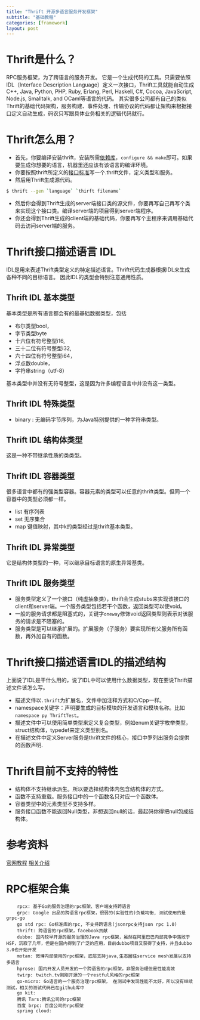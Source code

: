 ```yaml
---
title: "Thrift 开源多语言服务开发框架"
subtitle: "基础教程"
categories: [framework]
layout: post
---
```

# Thrift是什么？
RPC服务框架，为了跨语言的服务开发。
它是一个生成代码的工具。只需要依照IDL（Interface Description Language）定义一次接口，Thrift工具就能自动生成 C++, Java, Python, PHP, Ruby, Erlang, Perl, Haskell, C#, Cocoa, JavaScript, Node.js, Smalltalk, and OCaml等语言的代码。
其实很多公司都有自己的类似Thrift的基础代码架构，服务构建、事件处理、传输协议的代码都让架构来根据接口定义自动生成，码农只写跟具体业务相关的逻辑代码就行。

# Thrift怎么用？

- 首先，你要编译安装thrift，安装所需[依赖库](https://thrift.apache.org/docs/install/)，`configure && make`即可。如果要生成你想要的语言，机器里还应该有该语言的编译环境。
- 你要按照thrift所定义的[接口标准](https://thrift.apache.org/docs/idl)写一个.thrift文件，定义类型和服务。
- 然后用Thrift生成源代码。

```sh
$ thrift --gen `language` `thirft filename`
```
- 然后你会得到Thrift生成的server端接口类的源文件，你要再写自己再写个类来实现这个接口类。编译server端的项目得到server端程序。
- 你还会得到Thrift生成的client端的基础代码，你要再写个主程序来调用基础代码去访问server端的服务。




# Thrift接口描述语言 IDL
IDL是用来表述Thrift类型定义的特定描述语言。Thrift代码生成器根据IDL来生成各种不同的目标语言。
因此IDL的类型会特别注意通用性质。

## Thrift IDL 基本类型
基本类型是所有语言都会有的最基础数据类型，包括

- 布尔类型bool，
- 字节类型byte
- 十六位有符号整型i16, 
- 三十二位有符号整型i32, 
- 六十四位有符号整型i64，
- 浮点数double，
- 字符串string（utf-8）

基本类型中并没有无符号整型，这是因为许多编程语言中并没有这一类型。

## Thrift IDL 特殊类型
- binary : 无编码字节序列，为Java特别提供的一种字符串类型。

## Thrift IDL 结构体类型
这是一种不带继承性质的类类型。

## Thrift IDL 容器类型
很多语言中都有的强类型容器。容器元素的类型可以任意的thrift类型。但同一个容器中的类型必须都一样。

- list 有序列表
- set 无序集合
- map 键值映射，其中k的类型经过是thrift基本类型。

## Thrift IDL 异常类型
它是结构体类型的一种，可以继承目标语言的原生异常基类。

## Thrift IDL 服务类型

- 服务类型定义了一个接口（纯虚抽象类），thrift会生成stubs来实现该接口的client和server端。一个服务类型包括若干个函数，返回类型可以使void。
- 一般的服务请求都是阻塞式的，关键字`oneway`修饰void返回类型则表示对该服务的请求是不阻塞的。
- 服务类型是可以继承扩展的。扩展服务（子服务）要实现所有父服务所有函数，再外加自有的函数。


# Thrift接口描述语言IDL的描述结构
上面说了IDL是干什么用的，说了IDL中可以使用什么数据类型，现在要说Thrift描述文件该怎么写。

- 描述文件以`.thrift`为扩展名，文件中加注释方式和C/Cpp一样。
- namespace关键字：声明要生成的目标模块的开发语言和模块名称。比如`namespace py ThriftTest`。
- 描述文件中可以使用简单类型来定义复合类型，例如enum关键字枚举类型，struct结构体，typedef来定义类型别名。
- 在描述文件中定义Server服务是thrift文件的核心，接口中罗列出服务会提供的函数声明.


# Thrift目前不支持的特性

- 结构体不支持继承派生。所以要选择结构体内包含结构体的方式。
- 函数不支持重载。服务接口中的一个函数名只对应一个函数体。
- 容器类型中的元素类型不支持多样。
- 服务接口函数不能返回Null类型，非想返回null的话，最起码你得把null包成结构体。


# 参考资料
[官网教程](https://thrift.apache.org/tutorial/)
[相关介绍](http://jnb.ociweb.com/jnb/jnbJun2009.html)


# RPC框架合集

        rpcx: 基于Go的服务治理的rpc框架、客户端支持跨语言
        grpc: Google 出品的跨语言rpc框架，很弱的(实验性的)负载均衡, 测试使用的是grpc-go
        go std rpc: Go标准库的rpc, 不支持跨语言(jsonrpc支持json rpc 1.0)
        thrift: 跨语言的rpc框架，facebook贡献
        dubbo: 国内较早开源的服务治理的Java rpc框架，虽然在阿里巴巴内部竞争中落败于HSF，沉寂了几年，但是在国内得到了广泛的应用，目前dubbo项目又获得了支持，并且dubbo 3.0也开始开发
        motan: 微博内部使用的rpc框架，底层支持java,生态圈往service mesh发展以支持多语言
        hprose: 国内开发人员开发的一个跨语言的rpc框架，非服务治理但是性能高效
        twirp: twitch.tv刚刚开源的一个restful风格的rpc框架
        go-micro: Go语言的一个服务治理rpc框架， 在测试中发现性能不太好，所以没有继续测试，相关的测试代码已在github库中
        go kit:
        腾讯 Tars:腾讯公司的rpc框架
        百度 brpc: 百度公司的rpc框架
        spring cloud:

